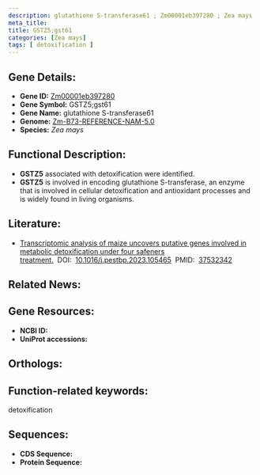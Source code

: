 ```yaml
---
description: glutathione S-transferase61 ; Zm00001eb397280 ; Zea mays
meta_title:
title: GSTZ5;gst61
categories: [Zea mays]
tags: [ detoxification ]
---
```


## Gene Details:
- **Gene ID:**	[Zm00001eb397280]()
- **Gene Symbol:** GSTZ5;gst61
- **Gene Name:** glutathione S-transferase61
- **Genome:** [Zm-B73-REFERENCE-NAM-5.0]()
- **Species:** *Zea mays*

## Functional Description:
   - **GSTZ5** associated with detoxification were identified.
   - **GSTZ5** is involved in encoding glutathione S-transferase, an enzyme that is involved in cellular detoxification and antioxidant processes and is widely found in living organisms.

## Literature:
   - [Transcriptomic analysis of maize uncovers putative genes involved in metabolic detoxification under four safeners treatment.]( https://www.sciencedirect.com/science/article/pii/S004835752300130X?via%3Dihub#s0055)&nbsp;&nbsp;DOI:&nbsp;&nbsp;[10.1016/j.pestbp.2023.105465](https://www.sciencedirect.com/science/article/pii/S004835752300130X?via%3Dihub#s0055)&nbsp;&nbsp;PMID:&nbsp;&nbsp;[37532342](https://pubmed.ncbi.nlm.nih.gov/37532342/)

## Related News:

## Gene Resources:
- **NCBI ID:** [](https://www.ncbi.nlm.nih.gov/gene/?term=)
- **UniProt accessions:** [](https://www.uniprot.org/uniprotkb//entry)

## Orthologs:

## Function-related keywords:
detoxification

## Sequences:
- **CDS Sequence:**
- **Protein Sequence:**
